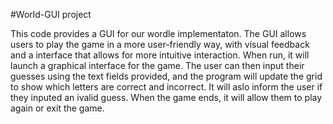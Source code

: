 #World-GUI project

This code provides a GUI for our wordle implementaton.  The GUI allows users to play the game in a more user-friendly way,
with visual feedback and a interface that allows for more intuitive interaction. When run, it will launch a graphical interface for the game. The user 
can then input their guesses using the text fields provided, and the program will update the grid to show which letters are correct and incorrect. It will
aslo inform the user if they inputed an ivalid guess. When the game ends, it will allow them to play again or exit the game.
